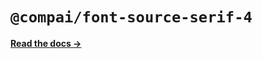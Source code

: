 # `@compai/font-source-serif-4`

[**Read the docs &rarr;**](https://components.ai/docs/typefaces/source-serif-4)
